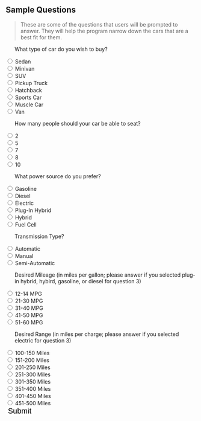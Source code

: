 ## Sample Questions
> These are some of the questions that users will be prompted to answer. They will help the program narrow down the cars that are a best fit for them.


<html>
    <ul> What type of car do you wish to buy? </ul>
        <input type="radio" id="html" name="carType" value="Sedan">
        <label for="Sedan">Sedan</label><br>
        <input type="radio" id="html" name="carType" value="Minivan">
        <label for="Minivan">Minivan</label><br>
        <input type="radio" id="html" name="carType" value="SUV">
        <label for="SUV">SUV</label><br>
        <input type="radio" id="html" name="carType" value="Pickup Truck">
        <label for="Pickup Truck">Pickup Truck</label><br>
        <input type="radio" id="html" name="carType" value="Hatchback">
        <label for="Hatchback">Hatchback</label><br>
        <input type="radio" id="html" name="carType" value="Sports Car">
        <label for="Sports Car">Sports Car</label><br>
        <input type="radio" id="html" name="carType" value="Muscle Car">
        <label for="Muscle Car">Muscle Car</label><br>
        <input type="radio" id="html" name="carType" value="Van">
        <label for="Van">Van</label><br>
    <ul>How many people should your car be able to seat? </ul>
        <input type="radio" id="html" name="seatNumber" value="2">
        <label for="2">2</label><br>
        <input type="radio" id="html" name="seatNumber" value="5">
        <label for="5">5</label><br>
        <input type="radio" id="html" name="seatNumber" value="7">
        <label for="7">7</label><br>
        <input type="radio" id="html" name="seatNumber" value="8">
        <label for="8">8</label><br>
        <input type="radio" id="html" name="seatNumber" value="10">
        <label for="10">10</label><br>
    <ul> What power source do you prefer? </ul>
        <input type="radio" id="html" name="powerSource" value="Gasoline">
        <label for="Gasoline">Gasoline</label><br>
        <input type="radio" id="html" name="powerSource" value="Diesel">
        <label for="Diesel">Diesel</label><br>
        <input type="radio" id="html" name="powerSource" value="Electric">
        <label for="Electric">Electric</label><br>
        <input type="radio" id="html" name="powerSource" value="Plug-In Hybrid">
        <label for="Plug-In Hybrid">Plug-In Hybrid</label><br>
        <input type="radio" id="html" name="powerSource" value="Hybrid">
        <label for="Hybrid">Hybrid</label><br>
        <input type="radio" id="html" name="powerSource" value="Fuel Cell">
        <label for="Fuel Cell">Fuel Cell</label><br>
    <ul>Transmission Type? </ul>
        <input type="radio" id="html" name="transmission" value="Automatic">
        <label for="Automatic">Automatic</label><br>
        <input type="radio" id="html" name="transmission" value="Manual">
        <label for="Manual">Manual</label><br>
        <input type="radio" id="html" name="transmission" value="Semi-Automatic">
        <label for="Semi-Automatic">Semi-Automatic</label><br>
    <ul>Desired Mileage (in miles per gallon; please answer if you selected plug-in hybrid, hybird, gasoline, or diesel for question 3)</ul>
        <input type="radio" id="html" name="mileage" value="12-20 MPG">
        <label for="12-14 MPG">12-14 MPG</label><br>
        <input type="radio" id="html" name="mileage" value="21-30 MPG">
        <label for="21-30 MPG">21-30 MPG</label><br>
        <input type="radio" id="html" name="mileage" value="31-40 MPG">
        <label for="31-40 MPG">31-40 MPG</label><br>
        <input type="radio" id="html" name="mileage" value="41-50 MPG">
        <label for="41-50 MPG">41-50 MPG</label><br>
        <input type="radio" id="html" name="mileage" value="51-60 MPG">
        <label for="51-60 MPG">51-60 MPG</label><br>
   <ul> Desired Range (in miles per charge; please answer if you selected electric for question 3)</ul>
        <input type="radio" id="html" name="range" value="100-150 Miles">
        <label for="100-150 Miles">100-150 Miles</label><br>
        <input type="radio" id="html" name="range" value="151-200 Miles">
        <label for="151-200 Miles">151-200 Miles</label><br>
        <input type="radio" id="html" name="range" value="201-250 Miles">
        <label for="201-250 Miles">201-250 Miles</label><br>
        <input type="radio" id="html" name="range" value="251-300 Miles">
        <label for="251-300 Miles">251-300 Miles</label><br>
        <input type="radio" id="html" name="range" value="301-350 Miles">
        <label for="301-350 Miles">301-350 Miles</label><br>
        <input type="radio" id="html" name="range" value="351-400 Miles">
        <label for="351-400 Miles">351-400 Miles</label><br>
        <input type="radio" id="html" name="range" value="401-450 Miles">
        <label for="401-450 Miles">401-450 Miles</label><br>
        <input type="radio" id="html" name="range" value="451-500 Miles">
        <label for="451-500 Miles">451-500 Miles</label><br>
    <button class="testbutton">Submit</button>
</html>

<style>
    .testbutton {
        background-color: white;
        border-radius: 8px;
        color: black;
        border: none;
        margin: 0;
        font-family: "Kanit", sans-serif;
        font-size: 20px;

    }

    .testbutton:hover {
        color: rgb(4, 4, 43);
    }

</style>
